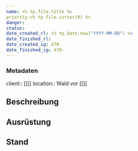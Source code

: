 ```yaml
---
name: <% tp.file.title %>
priority:<% tp.file.cursor(0) %>
danger: 
status: 
date_created_rl: <% tp.date.now("YYYY-MM-DD") %>
date_finished_rl: 
date_created_ig: 478-
date_finished_ig: 478-
---
```

### Metadaten
client:: [[]]
location:: Wald vor [[]]

## Beschreibung
 

## Ausrüstung
 

## Stand

